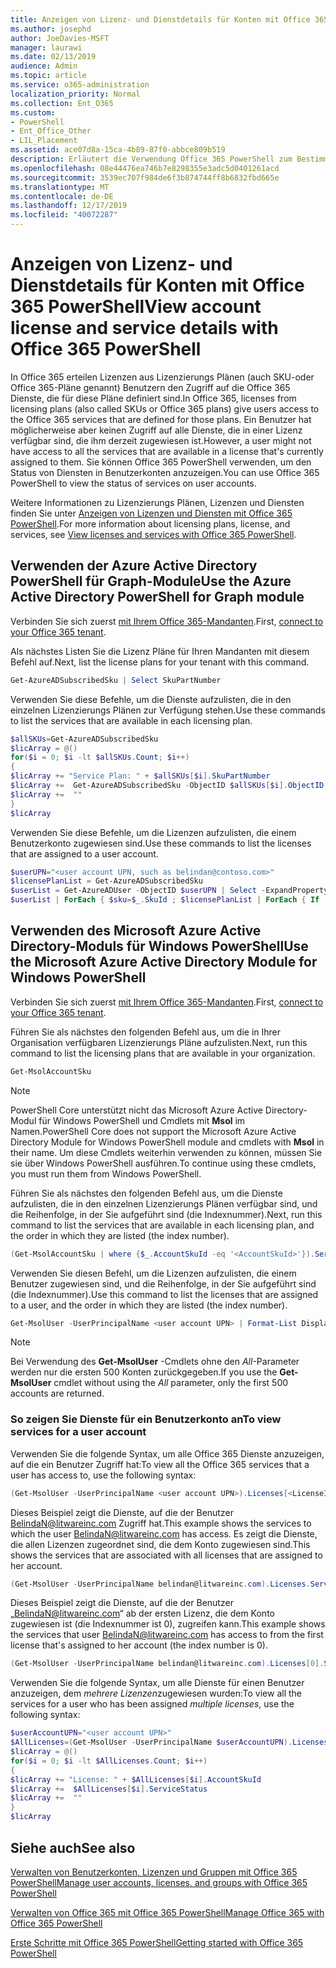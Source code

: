 ```yaml
---
title: Anzeigen von Lizenz- und Dienstdetails für Konten mit Office 365 PowerShell
ms.author: josephd
author: JoeDavies-MSFT
manager: laurawi
ms.date: 02/13/2019
audience: Admin
ms.topic: article
ms.service: o365-administration
localization_priority: Normal
ms.collection: Ent_O365
ms.custom:
- PowerShell
- Ent_Office_Other
- LIL_Placement
ms.assetid: ace07d8a-15ca-4b89-87f0-abbce809b519
description: Erläutert die Verwendung Office 365 PowerShell zum Bestimmen der Office 365 Dienste, die Benutzern zugewiesen wurden.
ms.openlocfilehash: 08e44476ea746b7e8298355e3adc5d0401261acd
ms.sourcegitcommit: 3539ec707f984de6f3b874744ff8b6832fbd665e
ms.translationtype: MT
ms.contentlocale: de-DE
ms.lasthandoff: 12/17/2019
ms.locfileid: "40072287"
---
```

# <a name="view-account-license-and-service-details-with-office-365-powershell"></a><span data-ttu-id="7dd98-103">Anzeigen von Lizenz- und Dienstdetails für Konten mit Office 365 PowerShell</span><span class="sxs-lookup"><span data-stu-id="7dd98-103">View account license and service details with Office 365 PowerShell</span></span>

<span data-ttu-id="7dd98-104">In Office 365 erteilen Lizenzen aus Lizenzierungs Plänen (auch SKU-oder Office 365-Pläne genannt) Benutzern den Zugriff auf die Office 365 Dienste, die für diese Pläne definiert sind.</span><span class="sxs-lookup"><span data-stu-id="7dd98-104">In Office 365, licenses from licensing plans (also called SKUs or Office 365 plans) give users access to the Office 365 services that are defined for those plans.</span></span> <span data-ttu-id="7dd98-105">Ein Benutzer hat möglicherweise aber keinen Zugriff auf alle Dienste, die in einer Lizenz verfügbar sind, die ihm derzeit zugewiesen ist.</span><span class="sxs-lookup"><span data-stu-id="7dd98-105">However, a user might not have access to all the services that are available in a license that's currently assigned to them.</span></span> <span data-ttu-id="7dd98-106">Sie können Office 365 PowerShell verwenden, um den Status von Diensten in Benutzerkonten anzuzeigen.</span><span class="sxs-lookup"><span data-stu-id="7dd98-106">You can use Office 365 PowerShell to view the status of services on user accounts.</span></span> 

<span data-ttu-id="7dd98-107">Weitere Informationen zu Lizenzierungs Plänen, Lizenzen und Diensten finden Sie unter [Anzeigen von Lizenzen und Diensten mit Office 365 PowerShell](view-licenses-and-services-with-office-365-powershell.md).</span><span class="sxs-lookup"><span data-stu-id="7dd98-107">For more information about licensing plans, license, and services, see [View licenses and services with Office 365 PowerShell](view-licenses-and-services-with-office-365-powershell.md).</span></span>

## <a name="use-the-azure-active-directory-powershell-for-graph-module"></a><span data-ttu-id="7dd98-108">Verwenden der Azure Active Directory PowerShell für Graph-Module</span><span class="sxs-lookup"><span data-stu-id="7dd98-108">Use the Azure Active Directory PowerShell for Graph module</span></span>

<span data-ttu-id="7dd98-109">Verbinden Sie sich zuerst [mit Ihrem Office 365-Mandanten](connect-to-office-365-powershell.md#connect-with-the-azure-active-directory-powershell-for-graph-module).</span><span class="sxs-lookup"><span data-stu-id="7dd98-109">First, [connect to your Office 365 tenant](connect-to-office-365-powershell.md#connect-with-the-azure-active-directory-powershell-for-graph-module).</span></span>
  
<span data-ttu-id="7dd98-110">Als nächstes Listen Sie die Lizenz Pläne für Ihren Mandanten mit diesem Befehl auf.</span><span class="sxs-lookup"><span data-stu-id="7dd98-110">Next, list the license plans for your tenant with this command.</span></span>

```powershell
Get-AzureADSubscribedSku | Select SkuPartNumber
```

<span data-ttu-id="7dd98-111">Verwenden Sie diese Befehle, um die Dienste aufzulisten, die in den einzelnen Lizenzierungs Plänen zur Verfügung stehen.</span><span class="sxs-lookup"><span data-stu-id="7dd98-111">Use these commands to list the services that are available in each licensing plan.</span></span>

```powershell
$allSKUs=Get-AzureADSubscribedSku
$licArray = @()
for($i = 0; $i -lt $allSKUs.Count; $i++)
{
$licArray += "Service Plan: " + $allSKUs[$i].SkuPartNumber
$licArray +=  Get-AzureADSubscribedSku -ObjectID $allSKUs[$i].ObjectID | Select -ExpandProperty ServicePlans
$licArray +=  ""
}
$licArray
```

<span data-ttu-id="7dd98-112">Verwenden Sie diese Befehle, um die Lizenzen aufzulisten, die einem Benutzerkonto zugewiesen sind.</span><span class="sxs-lookup"><span data-stu-id="7dd98-112">Use these commands to list the licenses that are assigned to a user account.</span></span>

```powershell
$userUPN="<user account UPN, such as belindan@contoso.com>"
$licensePlanList = Get-AzureADSubscribedSku
$userList = Get-AzureADUser -ObjectID $userUPN | Select -ExpandProperty AssignedLicenses | Select SkuID 
$userList | ForEach { $sku=$_.SkuId ; $licensePlanList | ForEach { If ( $sku -eq $_.ObjectId.substring($_.ObjectId.length - 36, 36) ) { Write-Host $_.SkuPartNumber } } }
```

## <a name="use-the-microsoft-azure-active-directory-module-for-windows-powershell"></a><span data-ttu-id="7dd98-113">Verwenden des Microsoft Azure Active Directory-Moduls für Windows PowerShell</span><span class="sxs-lookup"><span data-stu-id="7dd98-113">Use the Microsoft Azure Active Directory Module for Windows PowerShell</span></span>

<span data-ttu-id="7dd98-114">Verbinden Sie sich zuerst [mit Ihrem Office 365-Mandanten](connect-to-office-365-powershell.md#connect-with-the-microsoft-azure-active-directory-module-for-windows-powershell).</span><span class="sxs-lookup"><span data-stu-id="7dd98-114">First, [connect to your Office 365 tenant](connect-to-office-365-powershell.md#connect-with-the-microsoft-azure-active-directory-module-for-windows-powershell).</span></span>

<span data-ttu-id="7dd98-115">Führen Sie als nächstes den folgenden Befehl aus, um die in Ihrer Organisation verfügbaren Lizenzierungs Pläne aufzulisten.</span><span class="sxs-lookup"><span data-stu-id="7dd98-115">Next, run this command to list the licensing plans that are available in your organization.</span></span> 

```powershell
Get-MsolAccountSku
```
>[!Note]
><span data-ttu-id="7dd98-116">PowerShell Core unterstützt nicht das Microsoft Azure Active Directory-Modul für Windows PowerShell und Cmdlets mit **Msol** im Namen.</span><span class="sxs-lookup"><span data-stu-id="7dd98-116">PowerShell Core does not support the Microsoft Azure Active Directory Module for Windows PowerShell module and cmdlets with **Msol** in their name.</span></span> <span data-ttu-id="7dd98-117">Um diese Cmdlets weiterhin verwenden zu können, müssen Sie sie über Windows PowerShell ausführen.</span><span class="sxs-lookup"><span data-stu-id="7dd98-117">To continue using these cmdlets, you must run them from Windows PowerShell.</span></span>
>

<span data-ttu-id="7dd98-118">Führen Sie als nächstes den folgenden Befehl aus, um die Dienste aufzulisten, die in den einzelnen Lizenzierungs Plänen verfügbar sind, und die Reihenfolge, in der Sie aufgeführt sind (die Indexnummer).</span><span class="sxs-lookup"><span data-stu-id="7dd98-118">Next, run this command to list the services that are available in each licensing plan, and the order in which they are listed (the index number).</span></span>

```powershell
(Get-MsolAccountSku | where {$_.AccountSkuId -eq '<AccountSkuId>'}).ServiceStatus
```
  
<span data-ttu-id="7dd98-119">Verwenden Sie diesen Befehl, um die Lizenzen aufzulisten, die einem Benutzer zugewiesen sind, und die Reihenfolge, in der Sie aufgeführt sind (die Indexnummer).</span><span class="sxs-lookup"><span data-stu-id="7dd98-119">Use this command to list the licenses that are assigned to a user, and the order in which they are listed (the index number).</span></span>

```powershell
Get-MsolUser -UserPrincipalName <user account UPN> | Format-List DisplayName,Licenses
```

>[!Note]
><span data-ttu-id="7dd98-120">Bei Verwendung des **Get-MsolUser** -Cmdlets ohne den _All_-Parameter werden nur die ersten 500 Konten zurückgegeben.</span><span class="sxs-lookup"><span data-stu-id="7dd98-120">If you use the **Get-MsolUser** cmdlet without using the _All_ parameter, only the first 500 accounts are returned.</span></span>
>
   

### <a name="to-view-services-for-a-user-account"></a><span data-ttu-id="7dd98-121">So zeigen Sie Dienste für ein Benutzerkonto an</span><span class="sxs-lookup"><span data-stu-id="7dd98-121">To view services for a user account</span></span>

<span data-ttu-id="7dd98-122">Verwenden Sie die folgende Syntax, um alle Office 365 Dienste anzuzeigen, auf die ein Benutzer Zugriff hat:</span><span class="sxs-lookup"><span data-stu-id="7dd98-122">To view all the Office 365 services that a user has access to, use the following syntax:</span></span>
  
```powershell
(Get-MsolUser -UserPrincipalName <user account UPN>).Licenses[<LicenseIndexNumber>].ServiceStatus
```

<span data-ttu-id="7dd98-123">Dieses Beispiel zeigt die Dienste, auf die der Benutzer BelindaN@litwareinc.com Zugriff hat.</span><span class="sxs-lookup"><span data-stu-id="7dd98-123">This example shows the services to which the user BelindaN@litwareinc.com has access.</span></span> <span data-ttu-id="7dd98-124">Es zeigt die Dienste, die allen Lizenzen zugeordnet sind, die dem Konto zugewiesen sind.</span><span class="sxs-lookup"><span data-stu-id="7dd98-124">This shows the services that are associated with all licenses that are assigned to her account.</span></span>
  
```powershell
(Get-MsolUser -UserPrincipalName belindan@litwareinc.com).Licenses.ServiceStatus
```

<span data-ttu-id="7dd98-125">Dieses Beispiel zeigt die Dienste, auf die der Benutzer „BelindaN@litwareinc.com“ ab der ersten Lizenz, die dem Konto zugewiesen ist (die Indexnummer ist 0), zugreifen kann.</span><span class="sxs-lookup"><span data-stu-id="7dd98-125">This example shows the services that user BelindaN@litwareinc.com has access to from the first license that's assigned to her account (the index number is 0).</span></span>
  
```powershell
(Get-MsolUser -UserPrincipalName belindan@litwareinc.com).Licenses[0].ServiceStatus
```

<span data-ttu-id="7dd98-126">Verwenden Sie die folgende Syntax, um alle Dienste für einen Benutzer anzuzeigen, dem *mehrere Lizenzen*zugewiesen wurden:</span><span class="sxs-lookup"><span data-stu-id="7dd98-126">To view all the services for a user who has been assigned *multiple licenses*, use the following syntax:</span></span>

```powershell
$userAccountUPN="<user account UPN>"
$AllLicenses=(Get-MsolUser -UserPrincipalName $userAccountUPN).Licenses
$licArray = @()
for($i = 0; $i -lt $AllLicenses.Count; $i++)
{
$licArray += "License: " + $AllLicenses[$i].AccountSkuId
$licArray +=  $AllLicenses[$i].ServiceStatus
$licArray +=  ""
}
$licArray
```
 
## <a name="see-also"></a><span data-ttu-id="7dd98-127">Siehe auch</span><span class="sxs-lookup"><span data-stu-id="7dd98-127">See also</span></span>

[<span data-ttu-id="7dd98-128">Verwalten von Benutzerkonten, Lizenzen und Gruppen mit Office 365 PowerShell</span><span class="sxs-lookup"><span data-stu-id="7dd98-128">Manage user accounts, licenses, and groups with Office 365 PowerShell</span></span>](manage-user-accounts-and-licenses-with-office-365-powershell.md)
  
[<span data-ttu-id="7dd98-129">Verwalten von Office 365 mit Office 365 PowerShell</span><span class="sxs-lookup"><span data-stu-id="7dd98-129">Manage Office 365 with Office 365 PowerShell</span></span>](manage-office-365-with-office-365-powershell.md)
  
[<span data-ttu-id="7dd98-130">Erste Schritte mit Office 365 PowerShell</span><span class="sxs-lookup"><span data-stu-id="7dd98-130">Getting started with Office 365 PowerShell</span></span>](getting-started-with-office-365-powershell.md)
